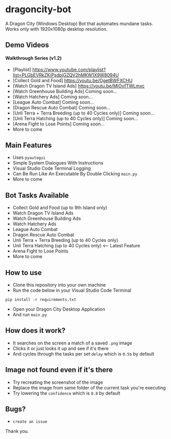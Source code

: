 # dragoncity-bot

A Dragon City (Windows Desktop) Bot that automates mundane tasks. Works only with 1920x1080p desktop resolution.

## Demo Videos
#### Walkthrough Series (v1.2)
- [Playlist] https://www.youtube.com/playlist?list=PLGbEVRkZKiPsdpjGZQV2hMKW1X9W8094U
- [Collect Gold and Food] https://youtu.be/OgetBWFXCHU
- [Watch Dragon TV Island Ads] https://youtu.be/MiOyfTWLmxc
- [Watch Greenhouse Building Ads] Coming soon...
- [Watch Hatchery Ads] Coming soon...
- [League Auto Combat] Coming soon...
- [Dragon Rescue Auto Combat] Coming soon...
- [Unli Terra + Terra Breeding (up to 40 Cycles only)] Coming soon...
- [Unli Terra Hatching (up to 40 Cycles only)] Coming soon...
- [Arena Fight to Lose Points] Coming soon...
- More to come

## Main Features

- Uses `pyautogui`
- Simple System Dialogues With Instructions
- Visual Studio Code Terminal Logging
- Can Be Run Like An Executable By Double Clicking `main.py`
- More to come

## Bot Tasks Available

- Collect Gold and Food (up to 9th Island only)
- Watch Dragon TV Island Ads
- Watch Greenhouse Building Ads
- Watch Hatchery Ads
- League Auto Combat
- Dragon Rescue Auto Combat
- Unli Terra + Terra Breeding (up to 40 Cycles only)
- Unli Terra Hatching (up to 40 Cycles only) <-- Latest Feature
- Arena Fight to Lose Points
- More to come

## How to use

- Clone this repository into your own machine
- Run the code below in your Visual Studio Code Terminal

```shell
pip install -r requirements.txt
```

- Open your Dragon City Desktop Application
- And run `main.py`

## How does it work?

- It searches on the screen a match of a saved `.png` image
- Clicks it or just looks it up and see if it's there
- And cycles through the tasks per set `delay` which is `0.5`s by default

## Image not found even if it's there

- Try recreating the screenshot of the image
- Replace the image from same folder of the current task you're executing
- Try lowering the `confidence` which is `0.8` by default

## Bugs?

- `create an issue`

Thank you.
